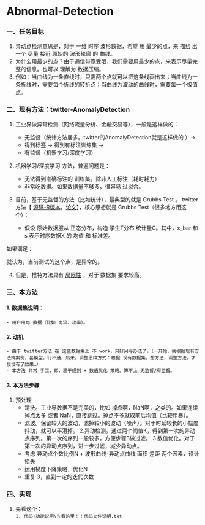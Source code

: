 # Abnormal-Detection

### 一、任务目标
1. 异动点检测意思是，对于 一维 时序 波形数据，希望 用 最少的点，来 描绘 出一个 尽量 接近 原始的 波形轮廓  的 曲线。
2. 为什么用最少的点？由于通信带宽受限，我们需要用最少的点，来表示尽量完整的信息。也可以 理解为 数据压缩。
3. 例如：当曲线为一条直线时，只需两个点就可以把这条线画出来；当曲线为一条折线时，需要每个折线的转折点；当曲线为波动的曲线时，需要每一个极值点。

### 二、现有方法：twitter-AnomalyDetection
1. 工业界做异常检测（网络流量分析、金融交易等），一般是这样做的：
	- 无监督（统计方法居多。twitter的AnomalyDetection就是这样做的 ）→  
	- 得到标签 →  得到有标注训练集 → 
	- 有监督（机器学习/深度学习）

2. 机器学习/深度学习 方法，普遍问题是：
    - 无法得到准确标注的 训练集。除非人工标注（耗时耗力）
    - 非常吃数据。如果数据量不够多，很容易 过拟合。

3. 目前，基于无监督的方法（比如统计），最典型的就是  Grubbs Test 。
twitter方法【 [源码-R版本](https://github.com/twitter/AnomalyDetection)，[论文](https://arxiv.org/pdf/1704.07706.pdf)】，核心思想就是 Grubbs Test（很多地方用这个）：
	- 假设 原始数据服从 正态分布，构造 学生T分布  统计量C。其中，x_bar 和 s 表示时序数据X 的 均值 和 标准差。
		
如果满足：

就认为，当前测试的这个点，是异常的。



4. 但是，推特方法具有 [局限性](https://anomaly.io/anomaly-detection-twitter-r/) ，对于 数据集 要求较高。

### 三、本方法
#### 1. 数据集说明：
	- 用户用电 数据（比如 电流、功率）。
#### 2. 动机
	- 由于 twitter方法 在 这些数据集上 不 work，只好另寻办法了。（一开始，我根据现有方法找案例，套模型，行不通。后来，调整思维方式：根据 现有数据集，想方法，调整方法，才慢慢有了效果…）
	- 本方法 非常 手工，即，基于规则 + 数值优化 策略。算不上 无监督/有监督。
#### 3. 本方法步骤
1. 预处理
	- 清洗。工业界数据不是完美的，比如 掉点啊，NaN啊，之类的。如果连续掉点太多 或者	NaN，直接跳过。掉点不多就取前后均值（比较粗暴）。
	- 滤波。保留较大的波动，滤掉较小的波动（噪声）。对于时延较长的小幅度抖动，就可以平滑掉。
2.异动检测。通过两个阈值K，得到第一次的异动点序列。第一次的序列一般较多，方便步骤3做过滤。
3.数值优化。对于 第一次的异动点序列，进一步过滤，减少异动点。
	- 考虑 异动点个数比例N  + 波形曲线-异动点曲线 面积 差距  两个因素，设计损失
	- 运用梯度下降策略，优化N
	- 重复 3，直到一定的迭代次数


### 四、实现
1. 先看这个：		
	  `1. 代码+功能说明\先看这里！！代码文件说明.txt`
